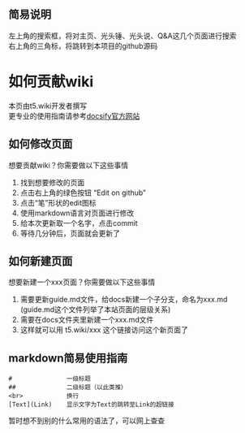 ## 简易说明

左上角的搜索框，将对主页、光头锤、光头说、Q&A这几个页面进行搜索<br>
右上角的三角标，将跳转到本项目的github源码

# 如何贡献wiki
本页由t5.wiki开发者撰写<br>
更专业的使用指南请参考[docsify官方网站](https://docsify.js.org/#/)

## 如何修改页面
想要贡献wiki？你需要做以下这些事情<br>
1. 找到想要修改的页面<br>
2. 点击右上角的绿色按钮 “Edit on github”<br>
3. 点击“笔”形状的edit图标<br>
4. 使用markdown语言对页面进行修改<br>
5. 给本次更新取一个名字，点击commit<br>
6. 等待几分钟后，页面就会更新了

## 如何新建页面
想要新建一个xxx页面？你需要做以下这些事情<br>
1. 需要更新guide.md文件，给docs新建一个子分支，命名为xxx.md<br>
(guide.md这个文件列举了本站页面的层级关系)<br>
2. 需要在docs文件夹里新建一个xxx.md文件<br>
3. 这样就可以用 t5.wiki/xxx 这个链接访问这个新页面了

## markdown简易使用指南
```
#               一级标题
##              二级标题（以此类推）
<br>            换行
[Text](Link)    显示文字为Text的跳转至Link的超链接
```
暂时想不到别的什么常用的语法了，可以网上查查
